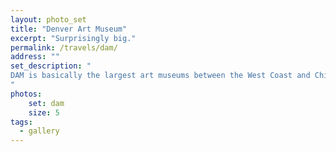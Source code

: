 ```yaml
---
layout: photo_set
title: "Denver Art Museum"
excerpt: "Surprisingly big."
permalink: /travels/dam/
address: ""
set_description: "
DAM is basically the largest art museums between the West Coast and Chicago. Very wide variety of art, with a good Native Arts collection. It got a bit generic due to that diversity, but the collection overall was definitely worth visiting if you happen to be in Denver. But I wouldn't go to Denver just for the Denver Art Museum.
"
photos:
    set: dam
    size: 5
tags:
  - gallery
---
```

